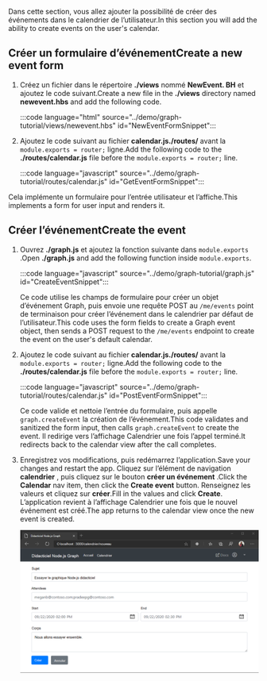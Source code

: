<!-- markdownlint-disable MD002 MD041 -->

<span data-ttu-id="d785a-101">Dans cette section, vous allez ajouter la possibilité de créer des événements dans le calendrier de l’utilisateur.</span><span class="sxs-lookup"><span data-stu-id="d785a-101">In this section you will add the ability to create events on the user's calendar.</span></span>

## <a name="create-a-new-event-form"></a><span data-ttu-id="d785a-102">Créer un formulaire d’événement</span><span class="sxs-lookup"><span data-stu-id="d785a-102">Create a new event form</span></span>

1. <span data-ttu-id="d785a-103">Créez un fichier dans le répertoire **./views** nommé **NewEvent. BH** et ajoutez le code suivant.</span><span class="sxs-lookup"><span data-stu-id="d785a-103">Create a new file in the **./views** directory named **newevent.hbs** and add the following code.</span></span>

    :::code language="html" source="../demo/graph-tutorial/views/newevent.hbs" id="NewEventFormSnippet":::

1. <span data-ttu-id="d785a-104">Ajoutez le code suivant au fichier **calendar.js./routes/** avant la `module.exports = router;` ligne.</span><span class="sxs-lookup"><span data-stu-id="d785a-104">Add the following code to the **./routes/calendar.js** file before the `module.exports = router;` line.</span></span>

    :::code language="javascript" source="../demo/graph-tutorial/routes/calendar.js" id="GetEventFormSnippet":::

<span data-ttu-id="d785a-105">Cela implémente un formulaire pour l’entrée utilisateur et l’affiche.</span><span class="sxs-lookup"><span data-stu-id="d785a-105">This implements a form for user input and renders it.</span></span>

## <a name="create-the-event"></a><span data-ttu-id="d785a-106">Créer l’événement</span><span class="sxs-lookup"><span data-stu-id="d785a-106">Create the event</span></span>

1. <span data-ttu-id="d785a-107">Ouvrez **./graph.js** et ajoutez la fonction suivante dans `module.exports` .</span><span class="sxs-lookup"><span data-stu-id="d785a-107">Open **./graph.js** and add the following function inside `module.exports`.</span></span>

    :::code language="javascript" source="../demo/graph-tutorial/graph.js" id="CreateEventSnippet":::

    <span data-ttu-id="d785a-108">Ce code utilise les champs de formulaire pour créer un objet d’événement Graph, puis envoie une requête POST au `/me/events` point de terminaison pour créer l’événement dans le calendrier par défaut de l’utilisateur.</span><span class="sxs-lookup"><span data-stu-id="d785a-108">This code uses the form fields to create a Graph event object, then sends a POST request to the `/me/events` endpoint to create the event on the user's default calendar.</span></span>

1. <span data-ttu-id="d785a-109">Ajoutez le code suivant au fichier **calendar.js./routes/** avant la `module.exports = router;` ligne.</span><span class="sxs-lookup"><span data-stu-id="d785a-109">Add the following code to the **./routes/calendar.js** file before the `module.exports = router;` line.</span></span>

    :::code language="javascript" source="../demo/graph-tutorial/routes/calendar.js" id="PostEventFormSnippet":::

    <span data-ttu-id="d785a-110">Ce code valide et nettoie l’entrée du formulaire, puis appelle `graph.createEvent` la création de l’événement.</span><span class="sxs-lookup"><span data-stu-id="d785a-110">This code validates and sanitized the form input, then calls `graph.createEvent` to create the event.</span></span> <span data-ttu-id="d785a-111">Il redirige vers l’affichage Calendrier une fois l’appel terminé.</span><span class="sxs-lookup"><span data-stu-id="d785a-111">It redirects back to the calendar view after the call completes.</span></span>

1. <span data-ttu-id="d785a-112">Enregistrez vos modifications, puis redémarrez l’application.</span><span class="sxs-lookup"><span data-stu-id="d785a-112">Save your changes and restart the app.</span></span> <span data-ttu-id="d785a-113">Cliquez sur l’élément de navigation **calendrier** , puis cliquez sur le bouton **créer un événement** .</span><span class="sxs-lookup"><span data-stu-id="d785a-113">Click the **Calendar** nav item, then click the **Create event** button.</span></span> <span data-ttu-id="d785a-114">Renseignez les valeurs et cliquez sur **créer**.</span><span class="sxs-lookup"><span data-stu-id="d785a-114">Fill in the values and click **Create**.</span></span> <span data-ttu-id="d785a-115">L’application revient à l’affichage Calendrier une fois que le nouvel événement est créé.</span><span class="sxs-lookup"><span data-stu-id="d785a-115">The app returns to the calendar view once the new event is created.</span></span>

    ![Capture d’écran du nouveau formulaire d’événement](images/create-event-01.png)
